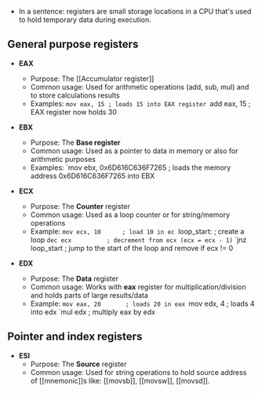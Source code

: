 
- In a sentence: registers are small storage locations in a CPU that's used to hold temporary data during execution.

## General purpose registers

- **EAX**
	- Purpose: The [[Accumulator register]]
	- Common usage: Used for arithmetic operations (add, sub, mul) and to store calculations results
	- Examples:
	`mov eax, 15 ; loads 15 into EAX register
	`add eax, 15 ; EAX register now holds 30


- **EBX**
	- Purpose: The **Base register**
	- Common usage: Used as a pointer to data in memory or also for arithmetic purposes
	- Examples:
	`mov ebx, 0x6D616C636F7265 ; loads the memory address 0x6D616C636F7265 into EBX 


- **ECX**
	- Purpose: The **Counter** register
	- Common usage: Used as a loop counter or for string/memory operations
	- Example:
	`mov ecx, 10      ; load 10 in ec
	`loop_start:      ; create a loop
	`dec ecx          ; decrement from ecx (ecx = ecx - 1)`
	`jnz loop_start   ; jump to the start of the loop and remove if ecx != 0


- **EDX**
	- Purpose: The **Data** register
	- Common usage: Works with **eax** register for multiplication/division and holds parts of large results/data
	- Example:
	`mov eax, 20       ; loads 20 in eax
	`mov edx, 4        ; loads 4 into edx
	`mul edx           ; multiply eax by edx



## Pointer and index registers
- **ESI**
	- Purpose: The **Source** register
	- Common usage: Used for string operations to hold source address of [[mnemonic]]s like: [[movsb]], [[movsw]], [[movsd]].